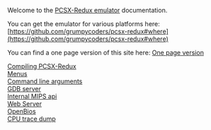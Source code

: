 Welcome to the [PCSX-Redux emulator](https://github.com/grumpycoders/pcsx-redux) documentation.

You can get the emulator for various platforms here: [https://github.com/grumpycoders/pcsx-redux#where](https://github.com/grumpycoders/pcsx-redux#where)

You can find a one page version of this site here: [One page version](one.md)

[Compiling PCSX-Redux](compiling.md)  
[Menus](menus.md)  
[Command line arguments](cli_flags.md)  
[GDB server](gdb-server.md)  
[Internal MIPS api](mips_api.md)  
[Web Server](web_server.md)  
[OpenBios](openbios.md)  
[CPU trace dump](CPU_trace_dump.md)  
